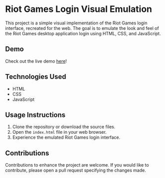 # Riot Games Login Visual Emulation
This project is a simple visual implementation of the Riot Games login interface, recreated for the web. The goal is to emulate the look and feel of the Riot Games desktop application login using HTML, CSS, and JavaScript.

## Demo
Check out the live demo [here](https://giovannicaiazzo01.github.io/Riot-Log-in/)!

## Technologies Used
- HTML
- CSS
- JavaScript

## Usage Instructions
1. Clone the repository or download the source files.
2. Open the `index.html` file in your web browser.
3. Experience the emulated Riot Games login interface.


## Contributions
Contributions to enhance the project are welcome. If you would like to contribute, please open a pull request specifying the changes made.

